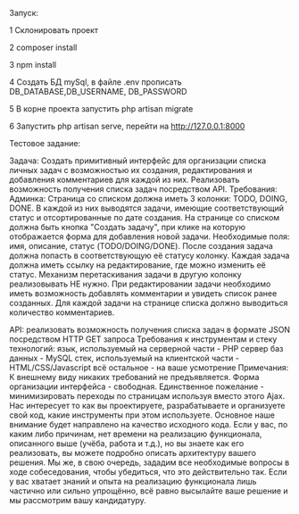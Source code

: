 Запуск:

1 Склонировать проект

2 composer install

3 npm install

4 Создать БД mySql, в файле .env прописать DB_DATABASE,DB_USERNAME, DB_PASSWORD

5 В корне проекта запустить php artisan migrate

6 Запустить php artisan serve, перейти на http://127.0.0.1:8000


Тестовое задание:

Задача:
Создать примитивный интерфейс для организации списка личных задач с возможностью их создания, редактирования и добавления комментариев для каждой из них. Реализовать возможность получения списка задач посредством API.
Требования:
Админка:
Страница со списком должна иметь 3 колонки: TODO, DOING, DONE. В каждой из них выводятся задачи, имеющие соответствующий статус и отсортированные по дате создания.
На странице со списком должна быть кнопка "Создать задачу", при клике на которую отображается форма для добавления новой задачи. Необходимые поля: имя, описание, статус (TODO/DOING/DONE). После создания задача должна попасть в соответствующую её статусу колонку.
Каждая задача должна иметь ссылку на редактирование, где можно изменить её статус.
Механизм перетаскивания задачи в другую колонку реализовывать НЕ нужно.
При редактировании задачи необходимо иметь возможность добавлять комментарии и увидеть список ранее созданных.
Для каждой задачи на странице списка должно выводиться количество комментариев.


API:
реализовать возможность получения списка задач в формате JSON посредством HTTP GET запроса
Требования к инструментам и стеку технологий:
язык, используемый на серверной части - PHP
сервер баз данных - MySQL
стек, используемый на клиентской части - HTML/CSS/Javascript
всё остальное - на ваше усмотрение
Примечания:
К внешнему виду никаких требований не предъявляется. Форма организации интерфейса - свободная. Единственное пожелание - минимизировать переходы по страницам используя вместо этого Ajax.
Нас интересует то как вы проектируете, разрабатываете и организуете свой код, какие инструменты при этом используете. Основное наше внимание будет направлено на качество исходного кода.
Если у вас, по каким либо причинам, нет времени на реализацию функционала, описанного выше (учёба, работа и т.д.), но вы знаете как его реализовать, вы можете подробно описать архитектуру вашего решения. Мы же, в свою очередь, зададим все необходимые вопросы в ходе собеседования, чтобы убедиться, что это действительно так.
Если у вас хватает знаний и опыта на реализацию функционала лишь частично или сильно упрощённо, всё равно высылайте ваше решение и мы рассмотрим вашу кандидатуру.
